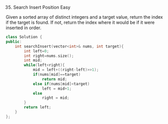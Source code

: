 
35. Search Insert Position
Easy

Given a sorted array of distinct integers and a target value, return the index if the target is found. If not, return the index where it would be if it were inserted in order.
```C++
class Solution {
public:
    int searchInsert(vector<int>& nums, int target){
        int left=0;
        int right=nums.size();
        int mid;
        while(left<right){
            mid = left+((right-left)>>1);
            if(nums[mid]==target)
                return mid;
            else if(nums[mid]<target)
                left = mid+1;
            else
                right = mid;
        }
        return left;
    }
};
```
